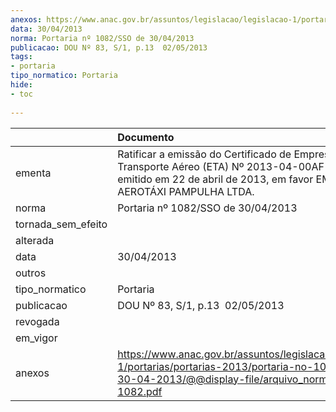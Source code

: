 ```yaml
---
anexos: https://www.anac.gov.br/assuntos/legislacao/legislacao-1/portarias/portarias-2013/portaria-no-1082-sso-de-30-04-2013/@@display-file/arquivo_norma/PA2013-1082.pdf
data: 30/04/2013
norma: Portaria nº 1082/SSO de 30/04/2013
publicacao: DOU Nº 83, S/1, p.13  02/05/2013
tags:
- portaria
tipo_normatico: Portaria
hide: 
- toc 
 
---
```


|                    | Documento                                                                                                                                                                  |
|:-------------------|:---------------------------------------------------------------------------------------------------------------------------------------------------------------------------|
| ementa             | Ratificar a emissão do Certificado de Empresa de Transporte Aéreo (ETA) Nº 2013-04-00AF-01-00, emitido em 22 de abril de 2013, em favor EMPRESA DE AEROTÁXI PAMPULHA LTDA. |
| norma              | Portaria nº 1082/SSO de 30/04/2013                                                                                                                                         |
| tornada_sem_efeito |                                                                                                                                                                            |
| alterada           |                                                                                                                                                                            |
| data               | 30/04/2013                                                                                                                                                                 |
| outros             |                                                                                                                                                                            |
| tipo_normatico     | Portaria                                                                                                                                                                   |
| publicacao         | DOU Nº 83, S/1, p.13  02/05/2013                                                                                                                                           |
| revogada           |                                                                                                                                                                            |
| em_vigor           |                                                                                                                                                                            |
| anexos             | https://www.anac.gov.br/assuntos/legislacao/legislacao-1/portarias/portarias-2013/portaria-no-1082-sso-de-30-04-2013/@@display-file/arquivo_norma/PA2013-1082.pdf          |
